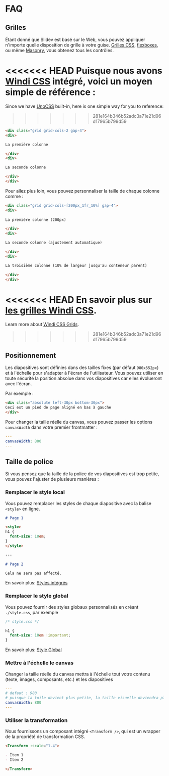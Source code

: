 # FAQ

## Grilles

Étant donné que Slidev est basé sur le Web, vous pouvez appliquer n'importe quelle disposition de grille à votre guise. [Grilles CSS](https://css-tricks.com/snippets/css/complete-guide-grid/), [flexboxes](https://css-tricks.com/snippets/css/a-guide-to-flexbox/), ou même [Masonry](https://css-tricks.com/native-css-masonry-layout-in-css-grid/), vous obtenez tous les contrôles.

<<<<<<< HEAD
Puisque nous avons [Windi CSS](https://windicss.org/) intégré, voici un moyen simple de référence :
=======
Since we have [UnoCSS](https://windicss.org/) built-in, here is one simple way for you to reference:
>>>>>>> 281e164b346b52adc3a71e21d96d17965b799d59

```html
<div class="grid grid-cols-2 gap-4">
<div>

La première colonne

</div>
<div>

La seconde colonne

</div>
</div>
```

Pour allez plus loin, vous pouvez personnaliser la taille de chaque colonne comme :

```html
<div class="grid grid-cols-[200px_1fr_10%] gap-4">
<div>
    
La première colonne (200px)

</div>
<div>

La seconde colonne (ajustement automatique)

</div>
<div>

La troisième colonne (10% de largeur jusqu'au conteneur parent)

</div>
</div>
```

<<<<<<< HEAD
En savoir plus sur [les grilles Windi CSS](https://windicss.org/utilities/grid.html).
=======
Learn more about [Windi CSS Grids](https://windicss.org/utilities/layout/grid.html).
>>>>>>> 281e164b346b52adc3a71e21d96d17965b799d59

## Positionnement

Les diapositives sont définies dans des tailles fixes (par défaut `980x552px`) et à l'échelle pour s'adapter à l'écran de l'utilisateur. Vous pouvez utiliser en toute sécurité la position absolue dans vos diapositives car elles évolueront avec l'écran.

Par exemple :

```html
<div class="absolute left-30px bottom-30px">
Ceci est un pied de page aligné en bas à gauche
</div>
```

Pour changer la taille réelle du canvas, vous pouvez passer les options `canvasWidth` dans votre premier frontmatter :

```yaml
---
canvasWidth: 800
---
```

## Taille de police

Si vous pensez que la taille de la police de vos diapositives est trop petite, vous pouvez l'ajuster de plusieurs manières :

### Remplacer le style local

Vous pouvez remplacer les styles de chaque diapositive avec la balise `<style>` en ligne.

```md
# Page 1

<style>
h1 {
  font-size: 10em;
}
</style>

---

# Page 2

Cela ne sera pas affecté.
```

En savoir plus: [Styles intégrés](/guide/syntax.html#embedded-styles)

### Remplacer le style global

Vous pouvez fournir des styles globaux personnalisés en créant `./style.css`, par exemple

```css
/* style.css */ 

h1 {
  font-size: 10em !important;
}
```

En savoir plus: [Style Global](/custom/directory-structure.html#style)

### Mettre à l'échelle le canvas

Changer la taille réelle du canvas mettra à l'échelle tout votre contenu (texte, images, composants, etc.) et les diapositives

```yaml
---
# defaut : 980
# puisque la toile devient plus petite, la taille visuelle deviendra plus grande
canvasWidth: 800
---
```

### Utiliser la transformation

Nous fournissons un composant intégré `<Transform />`, qui est un wrapper de la propriété de transformation CSS.

```md
<Transform :scale="1.4">

- Item 1
- Item 2

</Transform>
```
